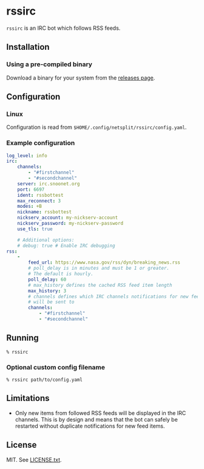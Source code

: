 # rssirc

`rssirc` is an IRC bot which follows RSS feeds.

## Installation

### Using a pre-compiled binary

Download a binary for your system from the
[releases page](https://github.com/n7st/rssirc/releases/).

## Configuration

### Linux

Configuration is read from `$HOME/.config/netsplit/rssirc/config.yaml`.

### Example configuration

```yaml
log_level: info
irc:
    channels:
        - "#firstchannel"
        - "#secondchannel"
    server: irc.snoonet.org
    port: 6697
    ident: rssbottest
    max_reconnect: 3
    modes: +B
    nickname: rssbottest
    nickserv_account: my-nickserv-account
    nickserv_password: my-nickserv-password
    use_tls: true

    # Additional options:
    # debug: true # Enable IRC debugging
rss:
    -
        feed_url: https://www.nasa.gov/rss/dyn/breaking_news.rss
        # poll_delay is in minutes and must be 1 or greater.
        # The default is hourly.
        poll_delay: 60
        # max_history defines the cached RSS feed item length
        max_history: 3
        # channels defines which IRC channels notifications for new feed items
        # will be sent to
        channels:
            - "#firstchannel"
            - "#secondchannel"
```

## Running

```
% rssirc
```

### Optional custom config filename

```
% rssirc path/to/config.yaml
```

## Limitations

* Only new items from followed RSS feeds will be displayed in the IRC channels.
  This is by design and means that the bot can safely be restarted without
  duplicate notifications for new feed items.

## License

MIT. See [LICENSE.txt](./LICENSE.txt).
